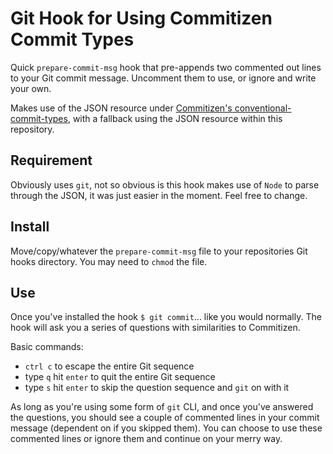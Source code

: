 # Git Hook for Using Commitizen Commit Types

Quick ```prepare-commit-msg``` hook that pre-appends two commented out lines to your Git commit message. Uncomment them
to use, or ignore and write your own.

Makes use of the JSON resource under [Commitizen's conventional-commit-types](https://github.com/commitizen/conventional-commit-types/), with a fallback using the JSON
resource within this repository.

## Requirement

Obviously uses ```git```, not so obvious is this hook makes use of ```Node``` to parse through the JSON, it was just easier in the moment. Feel free to change.

## Install

Move/copy/whatever the ```prepare-commit-msg``` file to your repositories Git hooks directory. You may need to ```chmod```
the file.

## Use

Once you've installed the hook ```$ git commit```... like you would normally. The hook will ask you a series of questions with similarities to Commitizen.

Basic commands:
- ```ctrl c``` to escape the entire Git sequence
- type ```q``` hit ```enter``` to quit the entire Git sequence
- type ```s``` hit ```enter``` to skip the question sequence and ```git``` on with it

As long as you're using some form of ```git``` CLI, and once you've answered the questions, you should see a couple of commented lines in your commit message (dependent on if you skipped them). You can choose to use these commented lines or ignore them and continue on your merry way.
